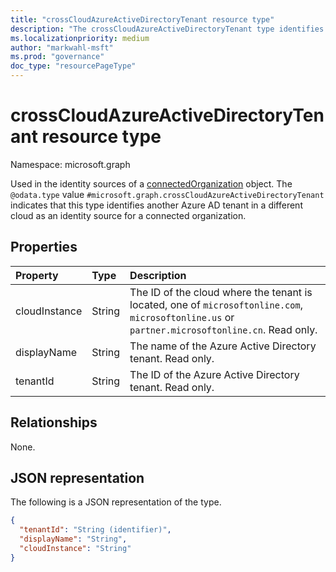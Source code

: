 ```yaml
---
title: "crossCloudAzureActiveDirectoryTenant resource type"
description: "The crossCloudAzureActiveDirectoryTenant type identifies another Azure Active Directory tenant in a different cloud as an identity source for a connected organization."
ms.localizationpriority: medium
author: "markwahl-msft"
ms.prod: "governance"
doc_type: "resourcePageType"
---
```


# crossCloudAzureActiveDirectoryTenant resource type

Namespace: microsoft.graph

Used in the identity sources of a [connectedOrganization](connectedOrganization.md) object. The `@odata.type` value `#microsoft.graph.crossCloudAzureActiveDirectoryTenant` indicates that this type identifies another Azure AD tenant in a different cloud as an identity source for a connected organization.


## Properties

| Property                     | Type                      | Description |
| :--------------------------- | :------------------------ | :---------- |
| cloudInstance | String | The ID of the cloud where the tenant is located, one of `microsoftonline.com`, `microsoftonline.us` or `partner.microsoftonline.cn`. Read only. |
| displayName |String | The name of the Azure Active Directory tenant. Read only. |
| tenantId |String | The ID of the Azure Active Directory tenant. Read only. |

## Relationships

None.

## JSON representation

The following is a JSON representation of the type.

<!-- {
  "blockType": "resource",
  "optionalProperties": [

  ],
  "@odata.type": "microsoft.graph.crossCloudAzureActiveDirectoryTenant",
  "baseType": "microsoft.graph.identitySource"
}-->

```json
{
  "tenantId": "String (identifier)",
  "displayName": "String",
  "cloudInstance": "String"
}
```

<!-- uuid: 16cd6b66-4b1a-43a1-adaf-3a886856ed98
2019-02-04 14:57:30 UTC -->
<!-- {
  "type": "#page.annotation",
  "description": "crossCloudAzureActiveDirectoryTenant resource type",
  "keywords": "",
  "section": "documentation",
  "tocPath": ""
}-->


